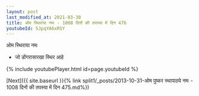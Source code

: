 ```yaml
---
layout: post
last_modified_at: 2021-03-30
title: ओम स्थिराया नमः - 1008 दिनों की तपस्या में दिन 476
youtubeId: 5JpqYA6xRSY
---
```

 
 
 ओम स्थिराया नमः  
 
 -  जो डोंगरासारखा स्थिर आहे 
 
  
 
  
 
 
 
 
 
 


{% include youtubePlayer.html id=page.youtubeId %}
 
[Next]({{ site.baseurl }}{% link  split1/_posts/2013-10-31-ओम पुष्कर स्थापाठ्ये नमः - 1008 दिनों की तपस्या में दिन 475.md%})
 
